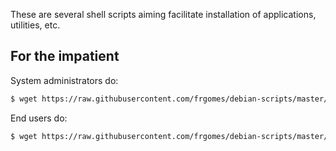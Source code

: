 These are several shell scripts aiming facilitate installation of applications, utilities, etc.

## For the impatient

System administrators do:
```bash
$ wget https://raw.githubusercontent.com/frgomes/debian-scripts/master/postinstall-sysadmin.sh | bash
```

End users do:
```bash
$ wget https://raw.githubusercontent.com/frgomes/debian-scripts/master/postinstall-normal-user.sh | bash
```